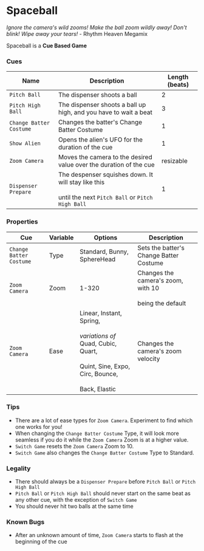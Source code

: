 # Spaceball

*Ignore the camera's wild zooms! Make the ball zoom wildly away! Don't blink! Wipe away your tears!* - Rhythm Heaven Megamix

Spaceball is a **Cue Based Game**

### Cues

|Name|Description|Length (beats)|
|---|---|---|
|`Pitch Ball`|The dispenser shoots a ball|2|
|`Pitch High Ball`|The dispenser shoots a ball up high, and you have to wait a beat|3|
|`Change Batter Costume`|Changes the batter's Change Batter Costume|1|
|`Show Alien`|Opens the alien's UFO for the duration of the cue|1|
|`Zoom Camera`|Moves the camera to the desired value over the duration of the cue|resizable|
|`Dispenser Prepare`|The despenser squishes down. It will stay like this <br></br>until the next `Pitch Ball` or `Pitch High Ball`|1|

### Properties

|Cue|Variable|Options|Description|
|---|---|---|---|
|`Change Batter Costume`|Type|Standard, Bunny, SphereHead|Sets the batter's Change Batter Costume|
|`Zoom Camera`|Zoom|1-320|Changes the camera's zoom, with 10 <br></br>being the default|
|`Zoom Camera`|Ease|Linear, Instant, Spring,<br></br> *variations of* Quad, Cubic, Quart,<br></br> Quint, Sine, Expo, Circ, Bounce,<br></br> Back, Elastic|Changes the camera's zoom velocity|

### Tips
- There are a lot of ease types for `Zoom Camera`. Experiment to find which one works for you!
- When changing the `Change Batter Costume` Type, it will look more seamless if you do it while the `Zoom Camera` Zoom is at a higher value.
- `Switch Game` resets the `Zoom Camera` Zoom to 10.
- `Switch Game` also changes the `Change Batter Costume` Type to Standard.

### Legality
- There should always be a `Dispenser Prepare` before `Pitch Ball` or `Pitch High Ball`
- `Pitch Ball` or `Pitch High Ball` should never start on the same beat as any other cue, with the exception of `Switch Game`
- You should never hit two balls at the same time

### Known Bugs
- After an unknown amount of time, `Zoom Camera` starts to flash at the beginning of the cue
